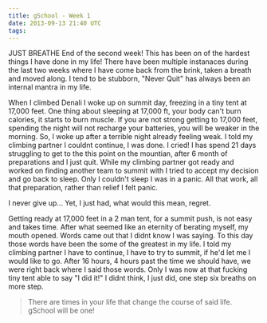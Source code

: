 ```yaml
---
title: gSchool - Week 1
date: 2013-09-13 21:40 UTC
tags:
---
```

JUST BREATHE
End of the second week!  This has been on of the hardest things I have done in my life!  There have been multiple instanaces during the last two weeks where I have come back from the brink, taken a breath and moved along.  I tend to be stubborn, "Never Quit" has always been an internal mantra in my life.  

When I climbed Denali I woke up on summit day, freezing in a tiny tent at 17,000 feet.  One thing about sleeping at 17,000 ft, your body can't burn calories, it starts to burn muscle.  If you are not strong getting to 17,000 feet, spending the night will not recharge your batteries, you will be weaker in the morning. So, I woke up after a terrible night already feeling weak.  I told my climbing partner I couldnt continue, I was done.  I cried! I has spend 21 days struggling to get to the this point on the mountian, after 6 month of preparations and I just quit.  While my climbing partner got ready and worked on finding another team to summit with I tried to accept my decision and go back to sleep.  Only I couldn't sleep I was in a panic.  All that work, all that preparation, rather than relief I felt panic.  

I never give up... 
Yet, I just had,
what would this mean,
regret.

Getting ready at 17,000 feet in a 2 man tent, for a summit push, is not easy and takes time. After what seemed like an eternity of berating myself, my mouth opened. Words came out that I didnt know I was saying. To this day those words have been the some of the greatest in my life.  I told my climbing partner I have to continue, I have to try to summit, if he'd let me I would like to go.  After 16 hours, 4 hours past the time we should have, we were right back where I said those words. Only I was now at that fucking tiny tent able to say "I did it!"  I didnt think, I just did, one step six breaths on more step.  

>There are times in your life that change the course of said life.  gSchool will be one!

